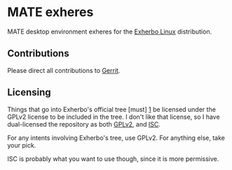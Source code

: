 # MATE exheres

MATE desktop environment exheres for the
[Exherbo Linux](https://www.exherbo.org) distribution.

## Contributions

Please direct all contributions to [Gerrit](http://gerrit.exherbo.org/).

## Licensing

Things that go into Exherbo's official tree [must] [1] be licensed under
the GPLv2 license to be included in the tree. I don't like that license,
so I have dual-licensed the repository as both [GPLv2](LICENSE.GPLv2),
and [ISC](LICENSE.ISC).

For any intents involving Exherbo's tree, use GPLv2. For anything else,
take your pick.

ISC is probably what you want to use though, since it is more permissive.

[1]: https://exherbo.org/docs/exheres-for-smarties.html#copyright_lines
